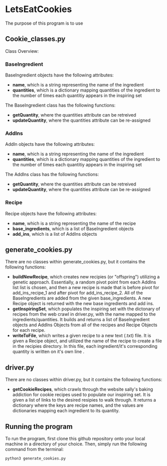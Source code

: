 # LetsEatCookies
The purpose of this program is to use 

## Cookie_classes.py
Class Overview:


### BaseIngredient
BaseIngredient objects have the following attributes:
- **name**, which is a string representing the name of the ingredient
- **quantities**, which is a dictionary mapping quantities of the ingredient to the number of times each quantitiy appears in the inspiring set

The BaseIngredient class has the following functions:
- **getQuantity**, where the quantities attribute can be retreived
- **updateQuantity**, where the quantities attribute can be re-assigned

### AddIns
AddIn objects have the following attributes:
- **name**, which is a string representing the name of the ingredient
- **quantities**, which is a dictionary mapping quantities of the ingredient to the number of times each quantitiy appears in the inspiring set

The AddIns class has the following functions:
- **getQuantity**, where the quantities attribute can be retreived
- **updateQuantity**, where the quantities attribute can be re-assigned

### Recipe
Recipe objects have the following attributes:
- **name**, which is a string representing the name of the recipe
- **base_ingredients**, which is a list of BaseIngredient objects 
- **add_ins**, which is a list of AddIns objects


## generate_cookies.py
There are no classes within generate_cookies.py, but it contains the following functions:
- **buildNewRecipe**, which creates new recipies (or "offspring") utilizing a genetic approach. Essentially, a random pivot point from each AddIns list list is chosen, and then a new recipe is made that is before pivot for add_ins_recipe_1 and after pivot for add_ins_recipe_2. All of the BaseIngredients are added from the given base_ingredients. A new Recipe object is returned with the new base ingredients and add ins.
- **getInspiringSet**, which populates the inspiring set with the dictonary of recipes from the web crawl in driver.py, with the name mapped to the ingredients/quantities. It builds and returns a list of BaseIngredient objects and AddIns Objects from all of the recipes and Recipe Objects for each recipe.
- **writeToFile**, which writes a given recipe to a new text (.txt) file. It is given a Recipe object, and utilized the name of the recipe to create a file in the recipies directory. In this file, each ingredient/it's corresponding quantity is written on it's own line .


## driver.py
There are no classes within driver.py, but it contains the following functions:
- **getCookieRecipes**, which crawls through the website sally's baking addiction for cookie recipes used to populate our inspiring set. It is given a list of links to the desired resipies to walk through. It returns a dictionary where the keys are recipe names, and the values are dictionaries mapping each ingredient to its quantity.

## Running the program
To run the program, first clone this github repository onto your local machine in a directory of your choice.
Then, simply run the following command from the terminal:

```bash
python3 generate_cookies.py
```
